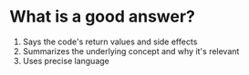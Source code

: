 # What is a good answer?

1. Says the code's return values and side effects
2. Summarizes the underlying concept and why it's relevant
3. Uses precise language

